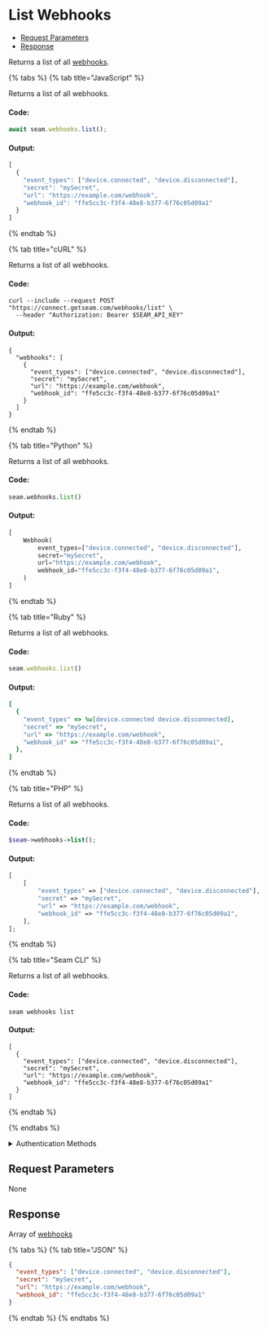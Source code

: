 # List Webhooks

- [Request Parameters](#request-parameters)
- [Response](#response)

Returns a list of all [webhooks](https://docs.seam.co/latest/developer-tools/webhooks).


{% tabs %}
{% tab title="JavaScript" %}

Returns a list of all webhooks.

#### Code:

```javascript
await seam.webhooks.list();
```

#### Output:

```javascript
[
  {
    "event_types": ["device.connected", "device.disconnected"],
    "secret": "mySecret",
    "url": "https://example.com/webhook",
    "webhook_id": "ffe5cc3c-f3f4-48e8-b377-6f76c05d09a1"
  }
]
```
{% endtab %}

{% tab title="cURL" %}

Returns a list of all webhooks.

#### Code:

```curl
curl --include --request POST "https://connect.getseam.com/webhooks/list" \
  --header "Authorization: Bearer $SEAM_API_KEY"
```

#### Output:

```curl
{
  "webhooks": [
    {
      "event_types": ["device.connected", "device.disconnected"],
      "secret": "mySecret",
      "url": "https://example.com/webhook",
      "webhook_id": "ffe5cc3c-f3f4-48e8-b377-6f76c05d09a1"
    }
  ]
}
```
{% endtab %}

{% tab title="Python" %}

Returns a list of all webhooks.

#### Code:

```python
seam.webhooks.list()
```

#### Output:

```python
[
    Webhook(
        event_types=["device.connected", "device.disconnected"],
        secret="mySecret",
        url="https://example.com/webhook",
        webhook_id="ffe5cc3c-f3f4-48e8-b377-6f76c05d09a1",
    )
]
```
{% endtab %}

{% tab title="Ruby" %}

Returns a list of all webhooks.

#### Code:

```ruby
seam.webhooks.list()
```

#### Output:

```ruby
[
  {
    "event_types" => %w[device.connected device.disconnected],
    "secret" => "mySecret",
    "url" => "https://example.com/webhook",
    "webhook_id" => "ffe5cc3c-f3f4-48e8-b377-6f76c05d09a1",
  },
]
```
{% endtab %}

{% tab title="PHP" %}

Returns a list of all webhooks.

#### Code:

```php
$seam->webhooks->list();
```

#### Output:

```php
[
    [
        "event_types" => ["device.connected", "device.disconnected"],
        "secret" => "mySecret",
        "url" => "https://example.com/webhook",
        "webhook_id" => "ffe5cc3c-f3f4-48e8-b377-6f76c05d09a1",
    ],
];
```
{% endtab %}

{% tab title="Seam CLI" %}

Returns a list of all webhooks.

#### Code:

```seam_cli
seam webhooks list
```

#### Output:

```seam_cli
[
  {
    "event_types": ["device.connected", "device.disconnected"],
    "secret": "mySecret",
    "url": "https://example.com/webhook",
    "webhook_id": "ffe5cc3c-f3f4-48e8-b377-6f76c05d09a1"
  }
]
```
{% endtab %}

{% endtabs %}


<details>

<summary>Authentication Methods</summary>

- API key
- Personal access token
  <br>Must also include the `seam-workspace` header in the request.

To learn more, see [Authentication](https://docs.seam.co/latest/api/authentication).
</details>

## Request Parameters

None


## Response

Array of [webhooks](.)


{% tabs %}
{% tab title="JSON" %}



```json
{
  "event_types": ["device.connected", "device.disconnected"],
  "secret": "mySecret",
  "url": "https://example.com/webhook",
  "webhook_id": "ffe5cc3c-f3f4-48e8-b377-6f76c05d09a1"
}
```
{% endtab %}
{% endtabs %}
